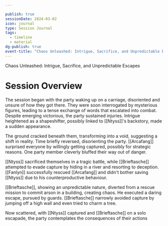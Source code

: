 ```yaml
---

publish: true
sessionDate: 2024-03-02
icon: journal
type: Session Journal
tags:
  - timeline
  - material
dg-publish: true
event-title: "Chaos Unleashed: Intrigue, Sacrifice, and Unpredictable Escapes"
---
```


<span 
	  class='ob-timelines' 
	  data-date='01-01-1052' 
	  data-title='Session 1' 
	  data-class='pink' 
	  data-type='range' 
	  data-end='02-01-1052'> 
	  Chaos Unleashed: Intrigue, Sacrifice, and Unpredictable Escapes
</span>

# Session Overview

The session began with the party waking up on a carriage, disoriented and unsure of how they got there. They were soon interrogated by mysterious figures, leading to a tense exchange of words that escalated into combat. Despite emerging victorious, the party sustained injuries. Intrigue heightened as a shapeshifter, possibly linked to [[Ntyss]]'s backstory, made a sudden appearance.

The ground cracked beneath them, transforming into a void, suggesting a shift in reality. Time briefly reversed, disorienting the party. [[Arcafang]] surprised everyone by willingly getting captured, possibly for strategic reasons. One party member cleverly bluffed their way out of danger.

[[Ntyss]] sacrificed themselves in a tragic battle, while [[Brieftasche]] attempted to evade capture by hiding in a river and resorting to deception. [[Fanlyn]] successfully rescued [[Arcafang]] and didn't bother saving [[Ntyss]] due to his counterproductive behaviour.

[[Brieftasche]], showing an unpredictable nature, diverted from a rescue mission to commit arson in a building, creating chaos. He executed a daring escape, pursued by guards. [[Brieftasche]] narrowly avoided capture by jumping off a high wall and even tried to charm a tree.

Now scattered, with [[Ntyss]] captured and [[Brieftasche]] on a solo escapade, the party contemplates the consequences of their actions




